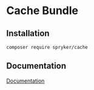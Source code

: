 # Cache Bundle

## Installation

```
composer require spryker/cache
```

## Documentation

[Documentation](http://spryker.github.io)
